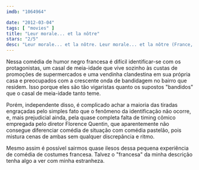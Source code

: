 ```yaml
---
imdb: "1064964"

date: "2012-03-04"
tags: [ "movies" ]
title: "Leur morale... et la nôtre"
stars: "2/5"
desc: "Leur morale... et la nôtre. Leur morale... et la nôtre (France, 2008). Dirigido por Florence Quentin. Escrito por Florence Quentin, Alexis Quentin. Com André Dussollier, Victoria Abril, Samir Guesmi, Micha Lescot, Françoise Bertin, Catherine Hosmalin, Isabelle Caubère, Raphaël Mezrahi, Michel Muller."
---
```

Nessa comédia de humor negro francesa é difícil identificar-se com os protagonistas, um casal de meia-idade que vive sozinho às custas de promoções de supermercados e uma vendinha clandestina em sua própria casa e preocupados com a crescente onda de bandidagem no bairro que residem. Isso porque eles são tão vigaristas quanto os supostos "bandidos" que o casal de meia-idade tanto teme.

Porém, independente disso, é complicado achar a maioria das tiradas engraçadas pelo simples fato que o fenômeno da identificação não ocorre, e, mais prejudicial ainda, pela quase completa falta de timing cômico empregada pelo diretor Florence Quentin, que aparentemente não consegue diferenciar comédia de situação com comédia pastelão, pois mistura cenas de ambas sem qualquer discrepância e ritmo.

Mesmo assim é possível sairmos quase ilesos dessa pequena experiência de comédia de costumes francesa. Talvez o "francesa" da minha descrição tenha algo a ver com minha estranheza.

